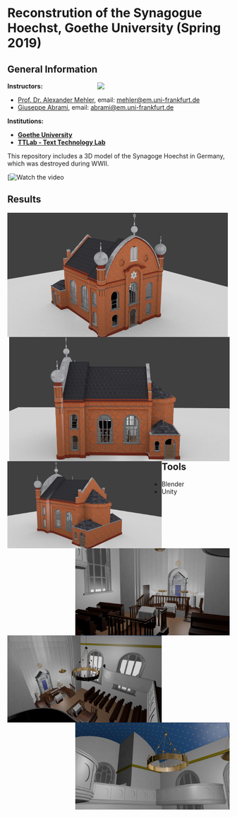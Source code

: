 # Reconstrution of the Synagogue Hoechst, Goethe University (Spring 2019)

## General Information
<img align="right" width="300" height="" src="https://upload.wikimedia.org/wikipedia/commons/1/1e/Logo-Goethe-University-Frankfurt-am-Main.svg">

**Instructors:**
* [Prof. Dr. Alexander Mehler](https://www.texttechnologylab.org/team/alexander-mehler/), email: mehler@em.uni-frankfurt.de
* [Giuseppe Abrami](https://www.texttechnologylab.org/team/giuseppe-abrami/), email: abrami@em.uni-frankfurt.de

**Institutions:**
  * **[Goethe University](http://www.informatik.uni-frankfurt.de/index.php/en/)**
  * **[TTLab - Text Technology Lab](https://www.texttechnologylab.org/)**
  

This repository includes a 3D model of the Synagoge Hoechst in Germany, which was destroyed during WWII.

[![Watch the video](https://www.youtube.com/watch?v=D5pH_EUDmik)

## Results ##

<img align="left" width="500" height="" src="Images%20of%20the%20reconstruction/Exterior/Exterior%202.png">
<img align="right" width="500" height="" src="Images%20of%20the%20reconstruction/Exterior/Exterior%204.png">
<img align="left" width="350" height="" src="Images%20of%20the%20reconstruction/Exterior/Exterior%205.png">
<img align="right" width="350" height="" src="Images%20of%20the%20reconstruction/Interior/Interior%201.png">
<img align="left" width="350" height="" src="Images%20of%20the%20reconstruction/Interior/Interior%202.png">
<img align="right" width="350" height="" src="Images%20of%20the%20reconstruction/Interior/Interior%203.png">

## Tools ## 
* Blender
* Unity
